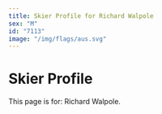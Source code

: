 ```yaml
---
title: Skier Profile for Richard Walpole
sex: "M"
id: "7113"
image: "/img/flags/aus.svg" 
---
```


# Skier Profile

This page is for: Richard Walpole.
    